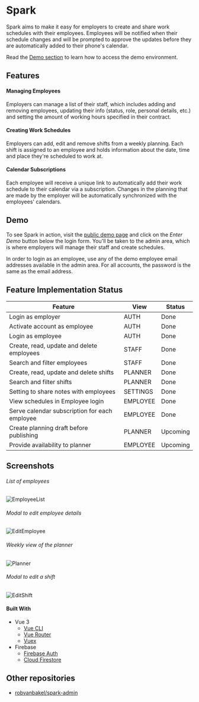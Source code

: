 # Spark

Spark aims to make it easy for employers to create and share work schedules with their employees. Employees will be notified when their schedule changes and will be prompted to approve the updates before they are automatically added to their phone's calendar.

Read the [Demo section](#demo) to learn how to access the demo environment.

## Features

#### Managing Employees

Employers can manage a list of their staff, which includes adding and removing employees, updating their info (status, role, personal details, etc.) and setting the amount of working hours specified in their contract.

#### Creating Work Schedules

Employers can add, edit and remove shifts from a weekly planning. Each shift is assigned to an employee and holds information about the date, time and place they're scheduled to work at.

#### Calendar Subscriptions

Each employee will receive a unique link to automatically add their work schedule to their calendar via a subscription. Changes in the planning that are made by the employer will be automatically synchronized with the employees' calendars.

## Demo

To see Spark in action, visit the [public demo page](https://demo.sparkscheduler.com) and click on the _Enter Demo_ button below the login form. You'll be taken to the admin area, which is where employers will manage their staff and create schedules.

In order to login as an employee, use any of the demo employee email addresses available in the admin area. For all accounts, the password is the same as the email address.

## Feature Implementation Status

| Feature                                       | View     | Status   |
| --------------------------------------------- | -------- | -------- |
| Login as employer                             | AUTH     | Done     |
| Activate account as employee                  | AUTH     | Done     |
| Login as employee                             | AUTH     | Done     |
| Create, read, update and delete employees     | STAFF    | Done     |
| Search and filter employees                   | STAFF    | Done     |
| Create, read, update and delete shifts        | PLANNER  | Done     |
| Search and filter shifts                      | PLANNER  | Done     |
| Setting to share notes with employees         | SETTINGS | Done     |
| View schedules in Employee login              | EMPLOYEE | Done     |
| Serve calendar subscription for each employee | EMPLOYEE | Done     |
| Create planning draft before publishing       | PLANNER  | Upcoming |
| Provide availability to planner               | EMPLOYEE | Upcoming |

## Screenshots

###### List of employees

![EmployeeList](https://i.imgur.com/CDkqjqD.jpg)

###### Modal to edit employee details

![EditEmployee](https://i.imgur.com/Mt6jfpl.jpg)

###### Weekly view of the planner

![Planner](https://i.imgur.com/qJYeze7.jpg)

###### Modal to edit a shift

![EditShift](https://i.imgur.com/8lHjFzo.jpg)

#### Built With

- Vue 3
  - [Vue CLI](https://cli.vuejs.org)
  - [Vue Router](https://next.router.vuejs.org)
  - [Vuex](https://next.vuex.vuejs.org)
- Firebase
  - [Firebase Auth](https://firebase.google.com/docs/auth)
  - [Cloud Firestore](https://firebase.google.com/docs/firestore)

## Other repositories

- [robvanbakel/spark-admin](https://github.com/robvanbakel/spark-admin)
